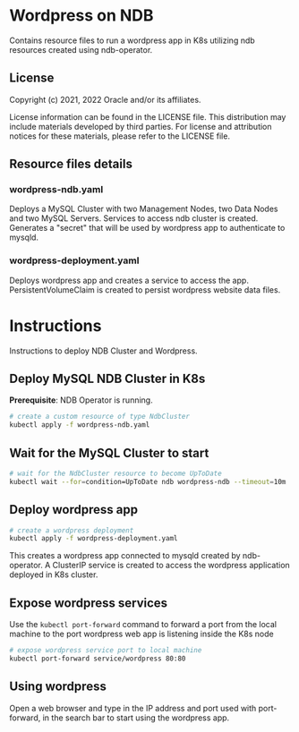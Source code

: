 # Wordpress on NDB

Contains resource files to run a wordpress app in K8s utilizing ndb resources
created using ndb-operator.

## License

Copyright (c) 2021, 2022 Oracle and/or its affiliates.

License information can be found in the LICENSE file. This distribution may include materials developed by third parties. For license and attribution notices for these materials, please refer to the LICENSE file.

## Resource files details

### **wordpress-ndb.yaml**

Deploys a MySQL Cluster with two Management Nodes, two Data Nodes and two MySQL Servers.
Services to access ndb cluster is created. Generates a "secret" that will be used by wordpress app to authenticate to mysqld.

### **wordpress-deployment.yaml**

Deploys wordpress app and creates a service to access the app.
PersistentVolumeClaim is created to persist wordpress website data files.


# Instructions

Instructions to deploy NDB Cluster and Wordpress.

## Deploy MySQL NDB Cluster in K8s

**Prerequisite**: NDB Operator is running.

```sh
# create a custom resource of type NdbCluster
kubectl apply -f wordpress-ndb.yaml

```

## Wait for the MySQL Cluster to start

```sh
# wait for the NdbCluster resource to become UpToDate
kubectl wait --for=condition=UpToDate ndb wordpress-ndb --timeout=10m

```

## Deploy wordpress app

```sh
# create a wordpress deployment
kubectl apply -f wordpress-deployment.yaml

```

This creates a wordpress app connected to mysqld created by ndb-operator.
A ClusterIP service is created to access the wordpress application deployed in K8s cluster.

## Expose wordpress services

Use the `kubectl port-forward` command to forward a port from the local machine to the port wordpress web app is listening inside the K8s node

```sh
# expose wordpress service port to local machine
kubectl port-forward service/wordpress 80:80

```

## Using wordpress

 Open a web browser and type in the IP address and port used with port-forward, in the search bar to start using the wordpress app.
